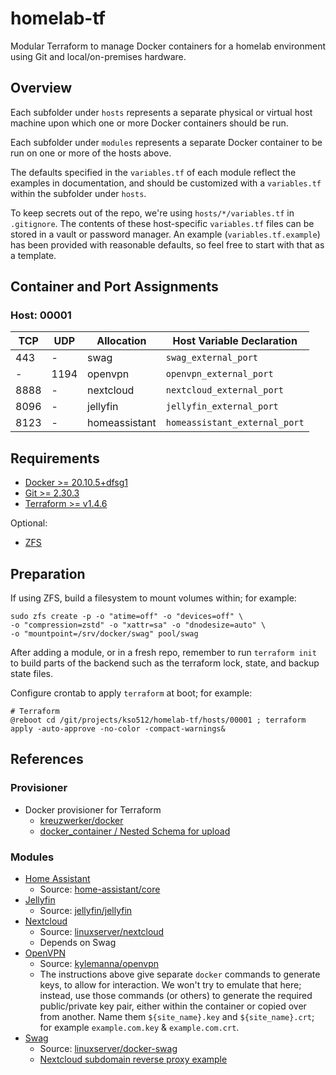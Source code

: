 # homelab-tf

Modular Terraform to manage Docker containers for a homelab environment using Git and local/on-premises hardware.

## Overview

Each subfolder under `hosts` represents a separate physical or virtual host machine upon which one or more Docker containers should be run.

Each subfolder under `modules` represents a separate Docker container to be run on one or more of the hosts above.

The defaults specified in the `variables.tf` of each module reflect the examples in documentation, and should be customized with a `variables.tf` within the subfolder under `hosts`.

To keep secrets out of the repo, we're using `hosts/*/variables.tf` in `.gitignore`.  The contents of these host-specific `variables.tf` files can be stored in a vault or password manager.  An example (`variables.tf.example`) has been provided with reasonable defaults, so feel free to start with that as a template.

## Container and Port Assignments

### Host: 00001

| TCP   | UDP  | Allocation    | Host Variable Declaration     |
|-------|------|---------------|-------------------------------|
| 443   | -    | swag          | `swag_external_port`          |
| -     | 1194 | openvpn       | `openvpn_external_port`       |
| 8888  | -    | nextcloud     | `nextcloud_external_port`     |
| 8096  | -    | jellyfin      | `jellyfin_external_port`      |
| 8123  | -    | homeassistant | `homeassistant_external_port` |

## Requirements

* [Docker >= 20.10.5+dfsg1](https://docs.docker.com/engine/install/)
* [Git >= 2.30.3](https://git-scm.com/book/en/v2/Getting-Started-Installing-Git)
* [Terraform >= v1.4.6](https://developer.hashicorp.com/terraform/tutorials/aws-get-started/install-cli)

Optional:

* [ZFS](https://openzfs.org/wiki/Main_Page)

## Preparation

If using ZFS, build a filesystem to mount volumes within; for example:

    sudo zfs create -p -o "atime=off" -o "devices=off" \
    -o "compression=zstd" -o "xattr=sa" -o "dnodesize=auto" \
    -o "mountpoint=/srv/docker/swag" pool/swag

After adding a module, or in a fresh repo, remember to run `terraform init` to build parts of the backend such as the terraform lock, state, and backup state files.

Configure crontab to apply `terraform` at boot; for example:

    # Terraform
    @reboot cd /git/projects/kso512/homelab-tf/hosts/00001 ; terraform apply -auto-approve -no-color -compact-warnings&

## References

### Provisioner

* Docker provisioner for Terraform
  * [kreuzwerker/docker](https://registry.terraform.io/providers/kreuzwerker/docker/latest/docs/resources/container)
  * [docker_container / Nested Schema for upload](https://registry.terraform.io/providers/kreuzwerker/docker/latest/docs/resources/container#nestedblock--upload)

### Modules

* [Home Assistant](https://www.home-assistant.io/installation/linux#platform-installation)
  * Source: [home-assistant/core](https://github.com/home-assistant/core/pkgs/container/home-assistant)
* [Jellyfin](https://jellyfin.org/docs/general/installation/container#docker)
  * Source: [jellyfin/jellyfin](https://hub.docker.com/r/jellyfin/jellyfin/)
* [Nextcloud](https://docs.nextcloud.com/)
  * Source: [linuxserver/nextcloud](https://hub.docker.com/r/linuxserver/nextcloud)
  * Depends on Swag
* [OpenVPN](https://openvpn.net/community-resources/)
  * Source: [kylemanna/openvpn](https://hub.docker.com/r/kylemanna/openvpn/)
  * The instructions above give separate `docker` commands to generate keys, to allow for interaction.  We won't try to emulate that here; instead, use those commands (or others) to generate the required public/private key pair, either within the container or copied over from another.  Name them `${site_name}.key` and `${site_name}.crt`; for example `example.com.key` & `example.com.crt`.
* [Swag](https://docs.linuxserver.io/general/swag/)
  * Source: [linuxserver/docker-swag](https://hub.docker.com/r/linuxserver/swag)
  * [Nextcloud subdomain reverse proxy example](https://docs.linuxserver.io/general/swag/#nextcloud-subdomain-reverse-proxy-example)
